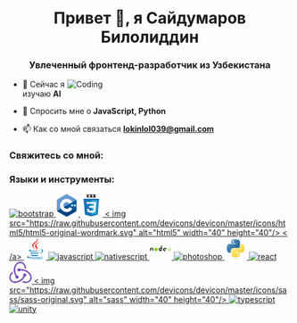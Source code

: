 <h1 align="center">Привет 👋, я Сайдумаров Билолиддин</h1>
<h3 align="center">Увлеченный фронтенд-разработчик из Узбекистана</h3>

<p align="left"> <img align="right" alt="Coding" width="400"  src= "https://camo.githubusercontent.com/d8a7b68700e343761bb04aee7c848aade21227cdae9e9ce9f1dac0d7c88df23d/68747470733a2f2f63646e612e61727473746174696f6e2e636f6d2f702f6173736574732f696d616765732f696d616765732f3033352f3639332f3635362f6f726967696e616c2f6777796e6574682d62616c7563696f2d68656c6c6f2d776f726c642e6769663f31363135363432383737" alt="bilolsaydumarov" /> </p>

- 🌱 Сейчас я изучаю **AI**

- 💬 Спросить мне о **JavaScript, Python**

- 📫 Как со мной связаться **lokinlol039@gmail.com**

<h3 align="left">Свяжитесь со мной:</h3>
<p align="left">
</ p>

<h3 align="left">Языки и инструменты:</h3>
<p align="left"> <a href="https://getbootstrap.com" target="_blank" rel="noreferrer"> <img src="https://raw.githubusercontent.com/devicons/devicon /master/icons/bootstrap/bootstrap-plain-wordmark.svg" alt="bootstrap" width="40" height="40"/> </a> <a href="https://www.w3schools.com /cpp/" target="_blank" rel="noreferrer"> <img src="https://raw.githubusercontent.com/devicons/devicon/master/icons/cplusplus/cplusplus-original.svg" alt="cplusplus " width="40" height="40"/> </a> <a href="https://www.w3schools.com/css/" target="_blank" rel="noreferrer"> <img src="https://raw.githubusercontent.com/devicons/devicon/master/icons/css3/css3-original-wordmark.svg" alt ="css3" width="40" height="40"/> </a> <a href="https://www.w3.org/html/" target="_blank" rel="noreferrer"> < img src="https://raw.githubusercontent.com/devicons/devicon/master/icons/html5/html5-original-wordmark.svg" alt="html5" width="40" height="40"/> < /a> <a href="https://www.java.com" target="_blank" rel="noreferrer"> <img src="https://raw.githubusercontent.com/devicons/devicon/master/icons/java/java-original.svg" alt="java" width="40" height="40"/> </a> <a href="https://developer. mozilla.org/en-US/docs/Web/JavaScript" target="_blank" rel="noreferrer"> <img src="https://raw.githubusercontent.com/devicons/devicon/master/icons/javascript/ javascript-original.svg" alt="javascript" width="40" height="40"/> </a> <a href="https://nativescript.org/" target="_blank" rel="noreferrer "> <img src="https://raw.githubusercontent.com/detain/svg-logos/780f25886640cef088af994181646db2f6b1a3f8/svg/nativescript.svg" alt="nativescript" width="40" height="40"/> </a> <a href="https://nodejs.org" target="_blank" rel="noreferrer"> <img src ="https://raw.githubusercontent.com/devicons/devicon/master/icons/nodejs/nodejs-original-wordmark.svg" alt="nodejs" width="40" height="40"/> </a > <a href="https://www.photoshop.com/en" target="_blank" rel="noreferrer"> <img src="https://raw.githubusercontent.com/devicons/devicon/master/ images/photoshop/photoshop-line.svg" alt="photoshop" width="40" height="40"/> </a> <a href="https://www.python.org" target="_blank" rel="noreferrer"> <img src="https://raw.githubusercontent.com/devicons/devicon/master/icons/python/python-original.svg" alt="python" ширина ="40" height="40"/> </a> <a href="https://reactjs.org/" target="_blank" rel="noreferrer"> <img src="https://raw .githubusercontent.com/devicons/devicon/master/icons/react/react-original-wordmark.svg" alt="react" width="40" height="40"/> </a> <a href="https ://redux.js.org" target="_blank" rel="noreferrer"> <img src="https://raw.githubusercontent.com/devicons/devicon/master/icons/redux/redux-original.svg" alt="redux" width="40" height="40"/> </a> <a href="https://sass-lang.com" target="_blank" rel="noreferrer"> < img src="https://raw.githubusercontent.com/devicons/devicon/master/icons/sass/sass-original.svg" alt="sass" width="40" height="40"/> </a > <a href="https://www.typescriptlang.org/" target="_blank" rel="noreferrer"> <img src="https://raw.githubusercontent.com/devicons/devicon/master/icons /typescript/typescript-original.svg" alt="typescript" width="40" height="40"/> </a> <a href="https://unity.com/" target="_blank" rel="noreferrer"> <img src="https://www.vectorlogo.zone/logos/unity3d/unity3d-icon.svg" alt="unity" width="40" height ="40"/> </a> </p>

